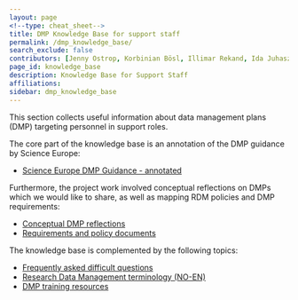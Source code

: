 ```yaml
---
layout: page
<!--type: cheat_sheet-->
title: DMP Knowledge Base for support staff
permalink: /dmp_knowledge_base/
search_exclude: false
contributors: [Jenny Ostrop, Korbinian Bösl, Illimar Rekand, Ida Juhasz, Live Kvale, Leif Longva, Svein Høier, Lisbeth Jahren, Ingrid Heggland]
page_id: knowledge_base
description: Knowledge Base for Support Staff
affiliations: 
sidebar: dmp_knowledge_base
---
```


This section collects useful information about data management plans (DMP) targeting personnel in support roles.

The core part of the knowledge base is an annotation of the DMP guidance by Science Europe:
- [Science Europe DMP Guidance - annotated](/pages/science_europe)

Furthermore, the project work involved conceptual reflections on DMPs which we would like to share, as well as mapping RDM policies and DMP requirements:
- [Conceptual DMP reflections](/pages/dmp_reflections)
- [Requirements and policy documents](/pages/dmp_policy)

The knowledge base is complemented by the following topics:
- [Frequently asked difficult questions](/pages/difficult_faq)
- [Research Data Management terminology (NO-EN)](/pages/rdm_terminology)
- [DMP training resources](/pages/dmp_training)